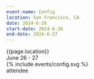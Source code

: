 ```yaml
---
event-name: Config
location: San Francisco, CA
date: 2024-6-26
start-date: 2024-6-26
end-date: 2024-6-27
---
```

<div class="grid-x cell">
  <div class="detailing cell grid-x align-justify">
    <div class="cell shrink">{{page.location}}</div>
    <div class="cell shrink">June 26 - 27</div>
  </div>
  <div class="cell logo-wrapper">
    {% include events/config.svg %}
  </div>
  <div class="cell type-label">attendee</div>
</div>

